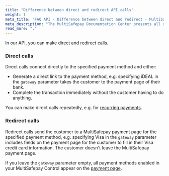 ```yaml
---
title: "Difference between direct and redirect API calls"
weight: 1
meta_title: "FAQ API - Difference between direct and redirect - MultiSafepay Docs"
meta_description: "The MultiSafepay Documentation Center presents all relevant information about our Plugins and API. You can also find support pages for payment methods, tools and general questions as well as the contact details of our Support and Integration Teams."
read_more: "."
---
```


In our API, you can make direct and redirect calls.

### Direct calls

Direct calls connect directly to the specified payment method and either:

- Generate a direct link to the payment method, e.g. specifying iDEAL in the `gateway` parameter takes the customer to the payment page of their bank. 
- Complete the transaction immediately without the customer having to do anything. 

You can make direct calls repeatedly, e.g. for [recurring payments](/tools/recurring-payments).

### Redirect calls

Redirect calls send the customer to a MultiSafepay payment page for the specified payment method, e.g. specifying Visa in the `gateway` parameter includes fields on the payment page for the customer to fill in their Visa credit card information. The customer doesn't leave the MultiSafepay payment page.

If you leave the `gateway` parameter empty, all payment methods enabled in your MultiSafepay Control appear on the [payment page](/tools/payment-pages/what-is-payv2/).
